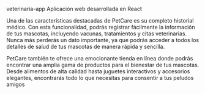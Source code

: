 veterinaria-app
Aplicación web desarrollada en React

Una de las características destacadas de PetCare es su completo historial médico. Con esta funcionalidad, podrás registrar fácilmente la información de tus mascotas, incluyendo vacunas, tratamientos y citas veterinarias. Nunca más perderás un dato importante, ya que podrás acceder a todos los detalles de salud de tus mascotas de manera rápida y sencilla.

PetCare también te ofrece una emocionante tienda en línea donde podrás encontrar una amplia gama de productos para el bienestar de tus mascotas. Desde alimentos de alta calidad hasta juguetes interactivos y accesorios elegantes, encontrarás todo lo que necesitas para consentir a tus peludos amigos